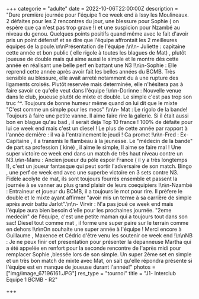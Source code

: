 +++
categorie = "adulte"
date = 2022-10-06T22:00:00Z
description = "Dure première journée pour l'équipe 1 ce week end à Issy les Moulineaux. 2 défaites pour les 2 rencontres du jour, une blessure pour Sophie ( on espère que ça n'est pas trop grave !) et une suspicion pour Nzambé au niveau du genou. Quelques points positifs quand même avec le fait d'avoir pris un point défensif et se dire que l'équipe affrontait les 2 meilleures équipes de la poule.\n\nPrésentation de l'équipe :\n\n- Juliette  : capitaine cette année et bon public ( elle rigole à toutes les blagues de Mat) , plutôt joueuse de double mais qui aime aussi le simple et le montre dès cette année en réalisant une belle perf en battant une N3 !\n\n-Sophie : Elle reprend cette année après avoir fait les belles années du BCMB. Très sensible au blessure, elle avait arreté notamment du à une rupture des ligaments croisés. Plutôt reservée mais determinée, elle n'hésitera pas à faire savoir ce qu'elle veut dans l'équipe !\n\n-Dorinne : Nouvelle venue dans le club, joueuse plutôt de mixte et double. Le simple c'est pas trop son truc ^^. Toujours de bonne humeur même quand on lui dit que le mixte \"C'est comme un simple pour les mecs\" !\n\n- Mat :  Le rigolo de la bande! Toujours à faire une petite vanne. Il aime faire rire la galerie. Si il était aussi bon en blague qu'au bad , il serait deja Top 10 france ! 100% de défaite pour lui ce week end mais c'est un diesel ! Le plus de cette année par rapport à l'année dernière : il va à l'entrainement le jeudi ! Ca promet !\n\n-Fred  : Ex-Capitaine , il a transmis le flambeau à la jeunesse. Le \"médecin de la bande\" de part sa profession ( kiné) , il aime le simple, Il aime se faire mal ! Une super victoire ce week end dans un match de très haut niveau contre un N3.\n\n-Manu : Ancien joueur du pôle espoir France ( il y a très longtemps !), c'est un joueur fantasque qui peut sortir l'adversaire de son match. Bingo , une perf ce week end avec une superbe victoire en 3 sets contre N3. Fidèle acolyte de mat, ils sont toujours fourrés ensemble et passent la journée à se vanner au plus grand plaisir de leurs coequipiers !\n\n-Nzambé : Entraineur et joueur du BCMB, il a toujours le mot pour rire. Il prèfere le double et le mixte ayant affirmer \"avoir mis un terme à sa carrière de simple après avoir battu Jarlot\".\n\n- Virvir : N'a pas joué ce week end mais l'équipe aura bien besoin d'elle pour les prochaines journée. \"2eme medecin\" de l'équipe, c'est une petite maman qui a toujours tout dans son sac! Diesel tout comme mat , il forme une super paire sur le terrain comme en dehors !\n\nOn souhaite une super année à l'équipe ! Merci encore à Guillaume , Maxence et Cédric d'être venu les soutenir ce week end !\n\nNB : Je ne peux finir cet presentation pour présenter la depanneuse Martha qui a été appelée en renfort pour la seconde rencontre de l'après midi pour remplacer Sophie ,blessée lors de son simple. Un super 2ème set en simple et un très bon match de mixte avec Mat, on sait qu'elle répondra présente si l'équipe est en manque de joueuse durant l'année!"
photos = ["img/image_67196161.JPG"]
res_type = "tournoi"
title = "J1- Interclub Equipe 1 BCMB - R2"

+++
